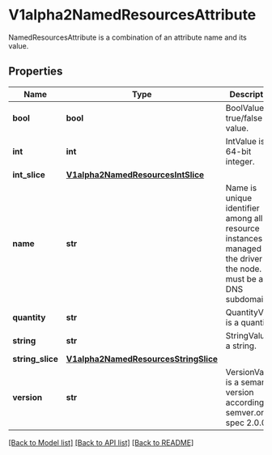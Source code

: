 # V1alpha2NamedResourcesAttribute

NamedResourcesAttribute is a combination of an attribute name and its value.

## Properties
Name | Type | Description | Notes
------------ | ------------- | ------------- | -------------
**bool** | **bool** | BoolValue is a true/false value. | [optional] 
**int** | **int** | IntValue is a 64-bit integer. | [optional] 
**int_slice** | [**V1alpha2NamedResourcesIntSlice**](V1alpha2NamedResourcesIntSlice.md) |  | [optional] 
**name** | **str** | Name is unique identifier among all resource instances managed by the driver on the node. It must be a DNS subdomain. | 
**quantity** | **str** | QuantityValue is a quantity. | [optional] 
**string** | **str** | StringValue is a string. | [optional] 
**string_slice** | [**V1alpha2NamedResourcesStringSlice**](V1alpha2NamedResourcesStringSlice.md) |  | [optional] 
**version** | **str** | VersionValue is a semantic version according to semver.org spec 2.0.0. | [optional] 

[[Back to Model list]](../README.md#documentation-for-models) [[Back to API list]](../README.md#documentation-for-api-endpoints) [[Back to README]](../README.md)


